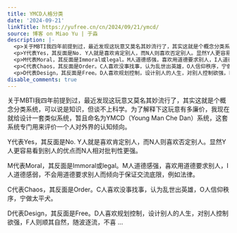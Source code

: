 ```yaml
---
title: YMCD人格分类
date: '2024-09-21'
linkTitle: https://yufree.cn/cn/2024/09/21/ymcd/
source: 博客 on Miao Yu | 于淼
description: |-
  <p>关于MBTI我四年前提到过，最近发现这玩意又莫名其妙流行了，其实这就是个概念分类系统，可以说是知识，但谈不上科学。为了解释下这玩意有多廉价，我现在就给设计一套类似系统，暂且命名为YMCD（Young Man Che Dan）系统，这套系统专门用来评价一个人对外界的认知倾向。</p>
  <p>Y代表Yes，其反面是No. Y人就是喜欢肯定别人，而N人则喜欢否定别人。显然Y人更容易看到别人的优点而N人相对批判性更强。</p>
  <p>M代表Moral，其反面是Immoral或legal。M人道德感强，喜欢用道德要求别人，I人道德感弱，不会用道德要求别人而倾向于保证交流底限，例如法律。</p>
  <p>C代表Chaos，其反面是Order。C人喜欢没事找事，认为乱世出英雄，O人信仰秩序，宁做太平犬。</p>
  <p>D代表Design，其反面是Free。D人喜欢规划控制，设计别人的人生，对别人控制欲强，F人则顺其自然，随波逐流，不喜 ...
disable_comments: true
---
```

<p>关于MBTI我四年前提到过，最近发现这玩意又莫名其妙流行了，其实这就是个概念分类系统，可以说是知识，但谈不上科学。为了解释下这玩意有多廉价，我现在就给设计一套类似系统，暂且命名为YMCD（Young Man Che Dan）系统，这套系统专门用来评价一个人对外界的认知倾向。</p>
<p>Y代表Yes，其反面是No. Y人就是喜欢肯定别人，而N人则喜欢否定别人。显然Y人更容易看到别人的优点而N人相对批判性更强。</p>
<p>M代表Moral，其反面是Immoral或legal。M人道德感强，喜欢用道德要求别人，I人道德感弱，不会用道德要求别人而倾向于保证交流底限，例如法律。</p>
<p>C代表Chaos，其反面是Order。C人喜欢没事找事，认为乱世出英雄，O人信仰秩序，宁做太平犬。</p>
<p>D代表Design，其反面是Free。D人喜欢规划控制，设计别人的人生，对别人控制欲强，F人则顺其自然，随波逐流，不喜 ...